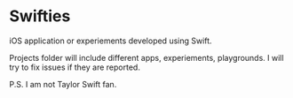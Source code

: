 # Swifties
iOS application or experiements developed using Swift.

Projects folder will include different apps, experiements, playgrounds. I will try to fix issues if they are reported.


P.S.
I am not Taylor Swift fan.
